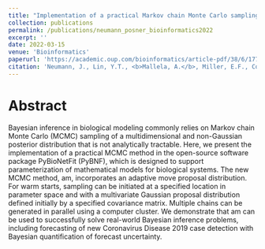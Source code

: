 ```yaml
---
title: "Implementation of a practical Markov chain Monte Carlo sampling algorithm in PyBioNetFit"
collection: publications
permalink: /publications/neumann_posner_bioinformatics2022
excerpt: ''
date: 2022-03-15
venue: 'Bioinformatics'
paperurl: 'https://academic.oup.com/bioinformatics/article-pdf/38/6/1770/49692951/btac004.pdf'
citation: 'Neumann, J., Lin, Y.T., <b>Mallela, A.</b>, Miller, E.F., Colvin, J., Duprat, A.T., Chen, Y., Hlavacek, W.S., and Posner, R.G.'
---
```


# Abstract 
Bayesian inference in biological modeling commonly relies on Markov chain Monte Carlo (MCMC) sampling of a multidimensional and non-Gaussian posterior distribution that is not analytically tractable. Here, we present the implementation of a practical MCMC method in the open-source software package PyBioNetFit (PyBNF), which is designed to support parameterization of mathematical models for biological systems. The new MCMC method, am, incorporates an adaptive move proposal distribution. For warm starts, sampling can be initiated at a specified location in parameter space and with a multivariate Gaussian proposal distribution defined initially by a specified covariance matrix. Multiple chains can be generated in parallel using a computer cluster. We demonstrate that am can be used to successfully solve real-world Bayesian inference problems, including forecasting of new Coronavirus Disease 2019 case detection with Bayesian quantification of forecast uncertainty.